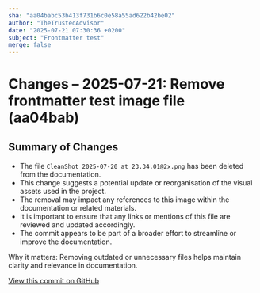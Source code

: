 ```yaml
---
sha: "aa04babc53b413f731b6c0e58a55ad622b42be02"
author: "TheTrustedAdvisor"
date: "2025-07-21 07:30:36 +0200"
subject: "Frontmatter test"
merge: false
---
```


# Changes – 2025-07-21: Remove frontmatter test image file (aa04bab)

## Summary of Changes

- The file `CleanShot 2025-07-20 at 23.34.01@2x.png` has been deleted from the documentation.
- This change suggests a potential update or reorganisation of the visual assets used in the project.
- The removal may impact any references to this image within the documentation or related materials.
- It is important to ensure that any links or mentions of this file are reviewed and updated accordingly.
- The commit appears to be part of a broader effort to streamline or improve the documentation.

Why it matters: Removing outdated or unnecessary files helps maintain clarity and relevance in documentation.

[View this commit on GitHub](https://github.com/TheTrustedAdvisor/FabricAdoptionFramework/commit/aa04babc53b413f731b6c0e58a55ad622b42be02)
